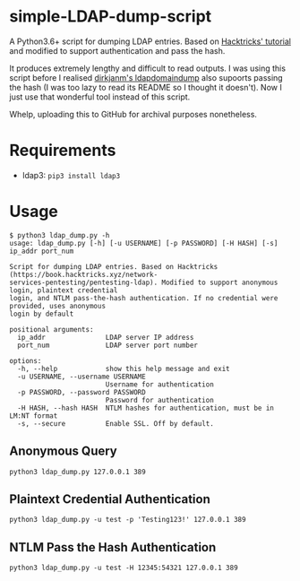 # simple-LDAP-dump-script
A Python3.6+ script for dumping LDAP entries. Based on [Hacktricks' tutorial](https://book.hacktricks.xyz/network-services-pentesting/pentesting-ldap) and modified to support authentication and pass the hash.

It produces extremely lengthy and difficult to read outputs. I was using this script before I realised [dirkjanm's ldapdomaindump](https://github.com/dirkjanm/ldapdomaindump) also supoorts passing the hash (I was too lazy to read its README so I thought it doesn't). Now I just use that wonderful tool instead of this script.

Whelp, uploading this to GitHub for archival purposes nonetheless.

# Requirements

- ldap3: `pip3 install ldap3`

# Usage

```
$ python3 ldap_dump.py -h
usage: ldap_dump.py [-h] [-u USERNAME] [-p PASSWORD] [-H HASH] [-s] ip_addr port_num

Script for dumping LDAP entries. Based on Hacktricks (https://book.hacktricks.xyz/network-
services-pentesting/pentesting-ldap). Modified to support anonymous login, plaintext credential
login, and NTLM pass-the-hash authentication. If no credential were provided, uses anonymous
login by default

positional arguments:
  ip_addr               LDAP server IP address
  port_num              LDAP server port number

options:
  -h, --help            show this help message and exit
  -u USERNAME, --username USERNAME
                        Username for authentication
  -p PASSWORD, --password PASSWORD
                        Password for authentication
  -H HASH, --hash HASH  NTLM hashes for authentication, must be in LM:NT format
  -s, --secure          Enable SSL. Off by default.
```

## Anonymous Query
`python3 ldap_dump.py 127.0.0.1 389`

## Plaintext Credential Authentication
`python3 ldap_dump.py -u test -p 'Testing123!' 127.0.0.1 389`

## NTLM Pass the Hash Authentication
`python3 ldap_dump.py -u test -H 12345:54321 127.0.0.1 389`
